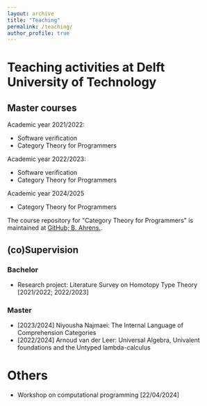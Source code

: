 ```yaml
---
layout: archive
title: "Teaching"
permalink: /teaching/
author_profile: true
---
```


# Teaching activities at Delft University of Technology

## Master courses

Academic year 2021/2022:
- Software verification 
- Category Theory for Programmers

Academic year 2022/2023:
- Software verification 
- Category Theory for Programmers

Academic year 2024/2025
- Category Theory for Programmers

The course repository for "Category Theory for Programmers" is maintained at [GitHub; B. Ahrens.](https://github.com/benediktahrens/CT4P/).

## (co)Supervision

### Bachelor

- Research project: Literature Survey on Homotopy Type Theory [2021/2022; 2022/2023]

### Master

- [2023/2024] Niyousha Najmaei: The Internal Language of Comprehension Categories
- [2022/2024] Arnoud van der Leer: Universal Algebra, Univalent foundations and the Untyped lambda-calculus

# Others
- Workshop on computational programming [22/04/2024]
